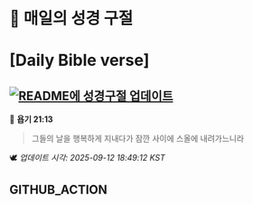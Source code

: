 # 🙏 매일의 성경 구절
# [Daily Bible verse]
## [![README에 성경구절 업데이트](https://github.com/DONGSUKA/first_test/actions/workflows/update-readme-bible.yml/badge.svg)](https://github.com/DONGSUKA/first_test/actions/workflows/update-readme-bible.yml)
<!-- START_BIBLE_VERSE -->
📖 **욥기 21:13**
> 그들의 날을 행복하게 지내다가 잠깐 사이에 스올에 내려가느니라

🕊️ _업데이트 시각: 2025-09-12 18:49:12 KST_
  <!-- END_BIBLE_VERSE -->
## GITHUB_ACTION
